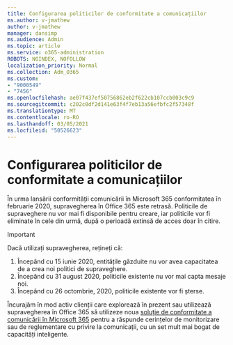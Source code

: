 ```yaml
---
title: Configurarea politicilor de conformitate a comunicațiilor
ms.author: v-jmathew
author: v-jmathew
manager: dansimp
ms.audience: Admin
ms.topic: article
ms.service: o365-administration
ROBOTS: NOINDEX, NOFOLLOW
localization_priority: Normal
ms.collection: Adm_O365
ms.custom:
- "9000549"
- "7456"
ms.openlocfilehash: ae07f437ef50756862eb2f622cb107ccb003c9c9
ms.sourcegitcommit: c202c0df2d141e63f4f7eb13a56efbfc2f57348f
ms.translationtype: MT
ms.contentlocale: ro-RO
ms.lasthandoff: 03/05/2021
ms.locfileid: "50526623"
---
```

# <a name="configure-communication-compliance-policies"></a>Configurarea politicilor de conformitate a comunicațiilor

În urma lansării conformității comunicării în Microsoft 365 conformitatea în februarie 2020, supravegherea în Office 365 este retrasă. Politicile de supraveghere nu vor mai fi disponibile pentru creare, iar politicile vor fi eliminate în cele din urmă, după o perioadă extinsă de acces doar în citire.

> [!IMPORTANT]
> Dacă utilizați supravegherea, rețineți că:
>
> 1. Începând cu 15 iunie 2020, entitățile găzduite nu vor avea capacitatea de a crea noi politici de supraveghere.
> 2. Începând cu 31 august 2020, politicile existente nu vor mai capta mesaje noi.
> 3. Începând cu 26 octombrie, 2020, politicile existente vor fi șterse.

Încurajăm în mod activ clienții care explorează în prezent sau utilizează supravegherea în Office 365 să utilizeze noua [soluție de conformitate a comunicării în Microsoft 365](https://go.microsoft.com/fwlink/?linkid=2128593) pentru a răspunde cerințelor de monitorizare sau de reglementare cu privire la comunicații, cu un set mult mai bogat de capacități inteligente.
